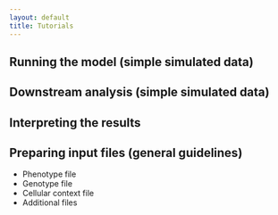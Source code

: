 ```yaml
---
layout: default
title: Tutorials
---
```


## Running the model (simple simulated data)

## Downstream analysis (simple simulated data)

## Interpreting the results

## Preparing input files (general guidelines)

* Phenotype file
* Genotype file
* Cellular context file
* Additional files

 
